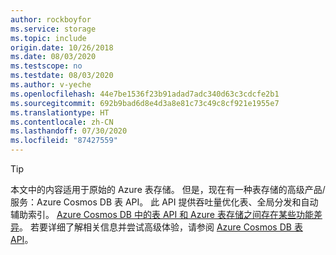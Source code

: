 ```yaml
---
author: rockboyfor
ms.service: storage
ms.topic: include
origin.date: 10/26/2018
ms.date: 08/03/2020
ms.testscope: no
ms.testdate: 08/03/2020
ms.author: v-yeche
ms.openlocfilehash: 44e7be1536f23b91adad7adc340d63c3cdcfe2b1
ms.sourcegitcommit: 692b9bad6d8e4d3a8e81c73c49c8cf921e1955e7
ms.translationtype: HT
ms.contentlocale: zh-CN
ms.lasthandoff: 07/30/2020
ms.locfileid: "87427559"
---
```

> [!TIP]
> 本文中的内容适用于原始的 Azure 表存储。 但是，现在有一种表存储的高级产品/服务：Azure Cosmos DB 表 API。 此 API 提供吞吐量优化表、全局分发和自动辅助索引。 [Azure Cosmos DB 中的表 API 和 Azure 表存储之间存在某些功能差异](../articles/cosmos-db/table-api-faq.md#table-api-vs-table-storage)。 若要详细了解相关信息并尝试高级体验，请参阅 [Azure Cosmos DB 表 API](/cosmos-db/table-introduction)。 
>

<!--CORRECT ON cosmos-db/table-introduction-->
<!-- Update_Description: update meta properties, wording update, update link -->